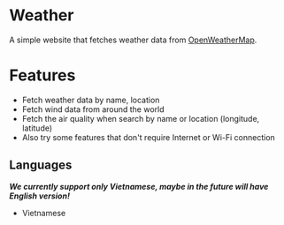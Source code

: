 ﻿# Weather

A simple website that fetches weather data from [OpenWeatherMap](https://openweathermap.org).

# Features

- Fetch weather data by name, location
- Fetch wind data from around the world
- Fetch the air quality when search by name or location (longitude, latitude)
- Also try some features that don't require Internet or Wi-Fi connection

## Languages

***We currently support only Vietnamese, maybe in the future will have English version!***

- Vietnamese

